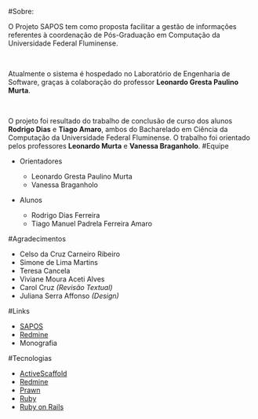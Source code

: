 #Sobre:

O Projeto SAPOS tem como proposta facilitar a gestão de informações referentes à coordenação de Pós-Graduação em Computação da Universidade Federal Fluminense.

<br>

Atualmente o sistema é hospedado no Laboratório de Engenharia de Software, graças à colaboração do professor **Leonardo Gresta Paulino Murta**.

<br>

O projeto foi resultado do trabalho de conclusão de curso dos alunos **Rodrigo Dias** e **Tiago Amaro**, ambos do Bacharelado em Ciência da Computação da Universidade Federal Fluminense. O trabalho foi orientado pelos professores **Leonardo Murta** e **Vanessa Braganholo**.
#Equipe

- Orientadores

  * Leonardo Gresta Paulino Murta
  * Vanessa Braganholo 

- Alunos

  * Rodrigo Dias Ferreira
  * Tiago Manuel Padrela Ferreira Amaro

#Agradecimentos

  * Celso da Cruz Carneiro Ribeiro
  * Simone de Lima Martins
  * Teresa Cancela
  * Viviane Moura Aceti Alves
  * Carol Cruz *(Revisão Textual)*
  * Juliana Serra Affonso *(Design)*

#Links

* [SAPOS](http://sel.ic.uff.br/sapos)
* [Redmine](http://sel.ic.uff.br/redmine)
* Monografia

#Tecnologias

* [ActiveScaffold](https://github.com/activescaffold/active_scaffold)
* [Redmine](http://www.redmine.org/)
* [Prawn](https://github.com/prawnpdf/prawn)
* [Ruby](https://github.com/ruby/ruby)
* [Ruby on Rails](https://github.com/rails/rails)
